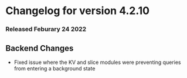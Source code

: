 # Changelog for version 4.2.10

### Released Feburary 24 2022

## Backend Changes
* Fixed issue where the KV and slice modules were preventing queries from entering a background state
